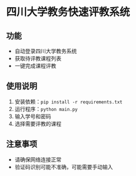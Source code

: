 # 四川大学教务快速评教系统

## 功能
- 自动登录四川大学教务系统
- 获取待评教课程列表
- 一键完成课程评教

## 使用说明
1. 安装依赖：`pip install -r requirements.txt`
2. 运行程序：`python main.py`
3. 输入学号和密码
4. 选择需要评教的课程

## 注意事项
- 请确保网络连接正常
- 验证码识别可能不准确，可能需要手动输入